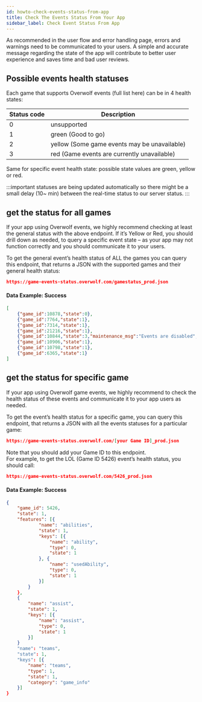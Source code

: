 ```yaml
---
id: howto-check-events-status-from-app
title: Check The Events Status From Your App
sidebar_label: Check Event Status From App
---
```


As recommended in the user flow and error handling page, errors and warnings need to be communicated to your users.
A simple and accurate message regarding the state of the app will contribute to better user experience and saves time and bad user reviews.

## Possible events health statuses

Each game that supports Overwolf events (full list here) can be in 4 health states:

Status code | Description                                   |
----------- | ----------------------------------------------|
0           |  unsupported                                  |
1           |  green (Good to go)                           |
2           |  yellow (Some game events may be unavailable) |
3           |  red (Game events are currently unavailable)  |

Same for specific event health state: possible state values are green, yellow or red.

:::important
statuses are being updated automatically so there might be a small delay (10~ min) between the real-time status to our server status.
:::

## get the status for all games

If your app using Overwolf events, we highly recommend checking at least the general status with the above endpoint. If it’s Yellow or Red, you should drill down as needed, to query a specific event state – as your app may not function correctly and you should communicate it to your users.

To get the general event’s health status of ALL the games you can query this endpoint, that returns a JSON with the supported games and their general health status:

```json
https://game-events-status.overwolf.com/gamestatus_prod.json
```

#### Data Example: Success

```json
[
    {"game_id":10878,"state":0},
    {"game_id":7764,"state":1},
    {"game_id":7314,"state":1},
    {"game_id":21216,"state":1},
    {"game_id":10844,"state":3,"maintenance_msg":"Events are disabled","disabled":true},
    {"game_id":10906,"state":1},
    {"game_id":10798,"state":1},
    {"game_id":6365,"state":1}
]
```

## get the status for specific game

If your app using Overwolf game events, we highly recommend to check the health status of these events and communicate it to your app users as needed.

To get the event’s health status for a specific game, you can query this endpoint, that returns a JSON with all the events statuses for a particular game:

```json
https://game-events-status.overwolf.com/[your Game ID]_prod.json
```

Note that you should add your Game ID to this endpoint.  
For example, to get the LOL (Game ID 5426) event’s health status, you should call:

```json
https://game-events-status.overwolf.com/5426_prod.json
```

#### Data Example: Success

```json
{
    "game_id": 5426,
    "state": 1,
    "features": [{
            "name": "abilities",
            "state": 1,
            "keys": [{
                "name": "ability",
                "type": 0,
                "state": 1
            }, {
                "name": "usedAbility",
                "type": 0,
                "state": 1
            }]
        }
    },
    {
        "name": "assist",
        "state": 1,
        "keys": [{
            "name": "assist",
            "type": 0,
            "state": 1
        }]
    }
    "name": "teams",
    "state": 1,
    "keys": [{
        "name": "teams",
        "type": 1,
        "state": 1,
        "category": "game_info"
    }]
}
```

